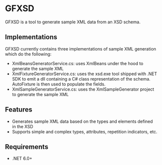 # GFXSD
GFXSD is a tool to generate sample XML data from an XSD schema.

## Implementations
GFXSD currently contains three implementations of sample XML generation which do the following:
- XmlBeansGeneratorService.cs: uses XmlBeans under the hood to generate the sample XML
- XmlFixtureGeneratorService.cs: uses the xsd.exe tool shipped with .NET SDK to emit a dll containing a C# class representation of the schema. AutoFixture is then used to populate the fields.
- XmlSampleGeneratorService.cs: uses the XmlSampleGenerator project to generate the sample XML 

## Features
- Generates sample XML data based on the types and elements defined in the XSD
- Supports simple and complex types, attributes, repetition indicators, etc.

## Requirements
- .NET 6.0+